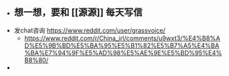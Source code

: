 - 想一想，要和 [[源源]] 每天写信
	-
- 发chat咨询 https://www.reddit.com/user/grassvoice/
	- https://www.reddit.com/r/China_irl/comments/u9wxt3/%E4%B8%AD%E5%9B%BD%E5%BA%95%E5%B1%82%E5%B7%A5%E4%BA%BA%E7%94%9F%E5%AD%98%E5%AE%9E%E5%BD%95%E4%B8%80/
-